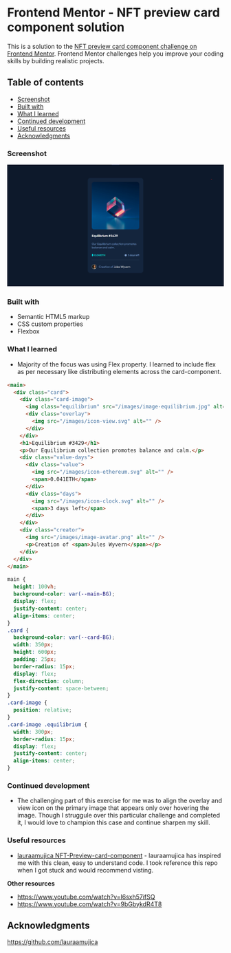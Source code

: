 # Frontend Mentor - NFT preview card component solution

This is a solution to the [NFT preview card component challenge on Frontend Mentor](https://www.frontendmentor.io/challenges/nft-preview-card-component-SbdUL_w0U). Frontend Mentor challenges help you improve your coding skills by building realistic projects.

## Table of contents

- [Screenshot](#screenshot)
- [Built with](#built-with)
- [What I learned](#what-i-learned)
- [Continued development](#continued-development)
- [Useful resources](#useful-resources)
- [Acknowledgments](#acknowledgments)

### Screenshot

![](./screenshot.png)

### Built with

- Semantic HTML5 markup
- CSS custom properties
- Flexbox

### What I learned

- Majority of the focus was using Flex property. I learned to include flex as per necessary like distributing elements across the card-component.

```html
<main>
  <div class="card">
    <div class="card-image">
      <img class="equilibrium" src="/images/image-equilibrium.jpg" alt="" />
      <div class="overlay">
        <img src="/images/icon-view.svg" alt="" />
      </div>
    </div>
    <h1>Equilibrium #3429</h1>
    <p>Our Equilibrium collection promotes balance and calm.</p>
    <div class="value-days">
      <div class="value">
        <img src="/images/icon-ethereum.svg" alt="" />
        <span>0.041ETH</span>
      </div>
      <div class="days">
        <img src="/images/icon-clock.svg" alt="" />
        <span>3 days left</span>
      </div>
    </div>
    <div class="creator">
      <img src="/images/image-avatar.png" alt="" />
      <p>Creation of <span>Jules Wyvern</span></p>
    </div>
  </div>
</main>
```

```css
main {
  height: 100vh;
  background-color: var(--main-BG);
  display: flex;
  justify-content: center;
  align-items: center;
}
.card {
  background-color: var(--card-BG);
  width: 350px;
  height: 600px;
  padding: 25px;
  border-radius: 15px;
  display: flex;
  flex-direction: column;
  justify-content: space-between;
}
.card-image {
  position: relative;
}
.card-image .equilibrium {
  width: 300px;
  border-radius: 15px;
  display: flex;
  justify-content: center;
  align-items: center;
}
```

### Continued development

- The challenging part of this exercise for me was to align the overlay and view icon on the primary image that appears only over hovering the image. Though I struggule over this particular challenge and completed it, I would love to champion this case and continue sharpen my skill.

### Useful resources

- [lauraamujica NFT-Preview-card-component](https://github.com/lauraamujica/NFT-Preview-card-component-) - lauraamujica has inspired me with this clean, easy to understand code. I took reference this repo when I got stuck and would recommend visting.

**Other resources**

- https://www.youtube.com/watch?v=l6sxh57ifSQ
- https://www.youtube.com/watch?v=9bGbykdR4T8

## Acknowledgments

https://github.com/lauraamujica
